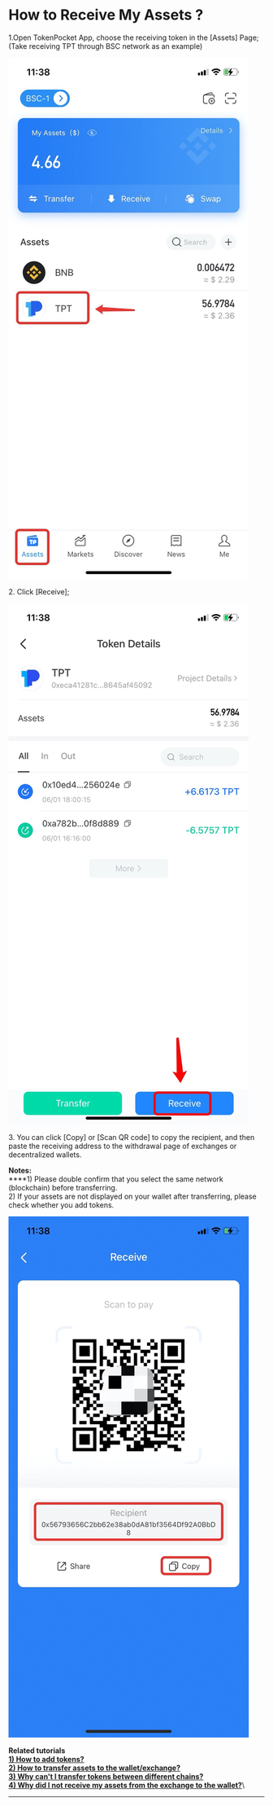 # How to Receive My Assets ?

1.Open TokenPocket App, choose the receiving token in the \[Assets] Page; (Take receiving TPT through BSC network as an example)

![](<../../.gitbook/assets/1 (20) (1).png>)

2\. Click \[Receive];

![](../../.gitbook/assets/zhuan-zhang-2.jpg)

3\. You can click \[Copy] or \[Scan QR code] to copy the recipient, and then paste the receiving address to the withdrawal page of exchanges or decentralized wallets.

**Notes:**\
****1) Please double confirm that you select the same network (blockchain) before transferring.\
2\) If your assets are not displayed on your wallet after transferring, please check whether you add tokens.

![](<../../.gitbook/assets/2 (24).png>)

**Related tutorials**\
****[**1)** How to add tokens? ](https://tphelp.gitbook.io/en/token-management/how-to-add-tokens)\
[2) How to transfer assets to the wallet/exchange?](https://tphelp.gitbook.io/en/transfer-tutorial/how-to-transfer-assets-to-the-wallet-exchange)\
[3) Why can't I transfer tokens between different chains?](https://tphelp.gitbook.io/en/transfer-faq/about-public-chain-transfer)\
[4) Why did I not receive my assets from the exchange to the wallet?](https://tphelp.gitbook.io/en/transfer-faq/why-did-i-not-receive-my-funds-from-the-exchange-to-the-wallet)****\
****
